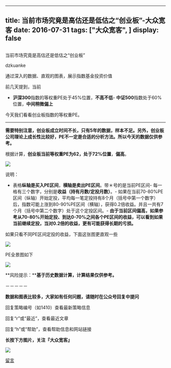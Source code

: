 
---
title:   当前市场究竟是高估还是低估之“创业板”-大众宽客
date: 2016-07-31
tags: ["大众宽客", ]
display: false
---


## 



当前市场究竟是高估还是低估之“创业板”




dzkuanke




通过深入的数据、直观的图表，展示指数基金投资价值


前几天提到，当前
- **沪深300**指数的等权重PE处于45%位置，**不高不低**- **中证500**指数处于60%位置，**中间稍微偏上**


今天我们看看创业板指数的等权重PE。

****

**需要特别注意，创业板成立时间不长，只有5年的数据，样本不足。另外，创业板公司理论上成长性比较好，PE不一定是合适的分析方法。所以今天的数据仅供参考。**



根据计算，**创业板当前等权重PE为62，<strong style="max-width: 100% !important; box-sizing: border-box !important; word-wrap: break-word !important;">处**</strong>**于72%位置**，**偏高**。

<img data-s="300,640" data-type="png" src="http://mmbiz.qpic.cn/mmbiz_png/PKw3FQPmhIjZjhxYEanXEueSN5ecbichrXLuKTicveIlRuGlwphj2WHLGuaYoXlibLgNSFZesaiavCuYic0pJ23bHiag/0?wx_fmt=png" data-ratio="0.5035971223021583" data-w=""/>

说明：
- 表格**纵轴是买入PE区间**，**横轴是卖出PE区间**。带＊号的是当前PE区间- 每一格有三个数字，分别是**收益（持有月数/定投月数）**。- 如果在当前70-80%PE区间（纵轴）开始定投，平均每一笔定投持有8个月（括号中第一个数字）后，指数可能上涨到80-90%PE区间（横轴），获得0.2倍收益。并且一共有7个月（括号中第二个数字）处于这个定投区间。- **由于当前区间偏高，如果参考从70-80%开始定投、到达0-70%之间各个PE区间的收益，可以看到如果当前继续定投，当对0.2倍的收益，更有可能获得长期的亏损。**


如果只看不同PE区间定投的收益，下面这张图更直观一些

<img data-s="300,640" data-type="png" src="http://mmbiz.qpic.cn/mmbiz_png/PKw3FQPmhIjZjhxYEanXEueSN5ecbichrq4W7I1lVCiaGG1Bqmic0cYXL6iaLl7JqLbtkicJhAvA6EcT3hRGcOlMD9g/0?wx_fmt=png" data-ratio="0.6996402877697842" data-w=""/>

PE全景图如下

<img data-s="300,640" data-type="png" src="http://mmbiz.qpic.cn/mmbiz_png/PKw3FQPmhIjZjhxYEanXEueSN5ecbichrU8YCJLnNldkBaZpNM9tWZCNJHUqOZGxljib8pbXiaeL9WZfdBMGdoyvQ/0?wx_fmt=png" data-ratio="0.539568345323741" data-w=""/>



**风险提示：****基于历史数据计算，计算结果仅供参考。**





－－－－－

**数据和图表比较多，大家如有任何问题，请随时在公众号回复中提问**



回复策略编号（如1410）查看最新策略信息

回复“r”或“最近”，查看最近文章

回复“h”或“帮助”，查看帮助信息和网站链接





**长按下方图片，关注『大众宽客』**

<img data-s="300,640" data-type="png" data-ratio="1" data-w="129" width="auto" src="http://mmbiz.qpic.cn/mmbiz/PKw3FQPmhIjpOw70YiaHYQTPb4TKoqns9M2zxiaLBv1cUZiaEHqVweTjuaW7lzQUemHLxv6k8MpLq8r6cvFhqmDfg/640?wx_fmt=png" style="box-sizing: border-box !important; word-wrap: break-word !important; width: auto !important; visibility: visible !important;"/>









[留言](javascript:;)


